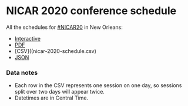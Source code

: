 # NICAR 2020 conference schedule

All the schedules for [#NICAR20](https://twitter.com/hashtag/nicar20) in New Orleans:
- [Interactive](https://ireapps.github.io/nicar-2020-schedule)
- [PDF](nicar-2020-schedule.pdf)
- [CSV]((nicar-2020-schedule.csv)
- [JSON](nicar-2020-schedule.json)

### Data notes
- Each row in the CSV represents one session on one day, so sessions split over two days will appear twice.
- Datetimes are in Central Time.